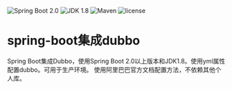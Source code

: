 ![Spring Boot 2.0](https://img.shields.io/badge/Spring%20Boot-2.0-brightgreen.svg)
![JDK 1.8](https://img.shields.io/badge/JDK-1.8-brightgreen.svg)
![Maven](https://img.shields.io/badge/Maven-3.5.0-yellowgreen.svg)
![license](https://img.shields.io/badge/license-MPL--2.0-blue.svg)

# spring-boot集成dubbo

Spring Boot集成Dubbo，使用Spring Boot 2.0以上版本和JDK1.8。使用yml属性配置dubbo。可用于生产环境。
使用阿里巴巴官方文档配置方法，不依赖其他个人库。

